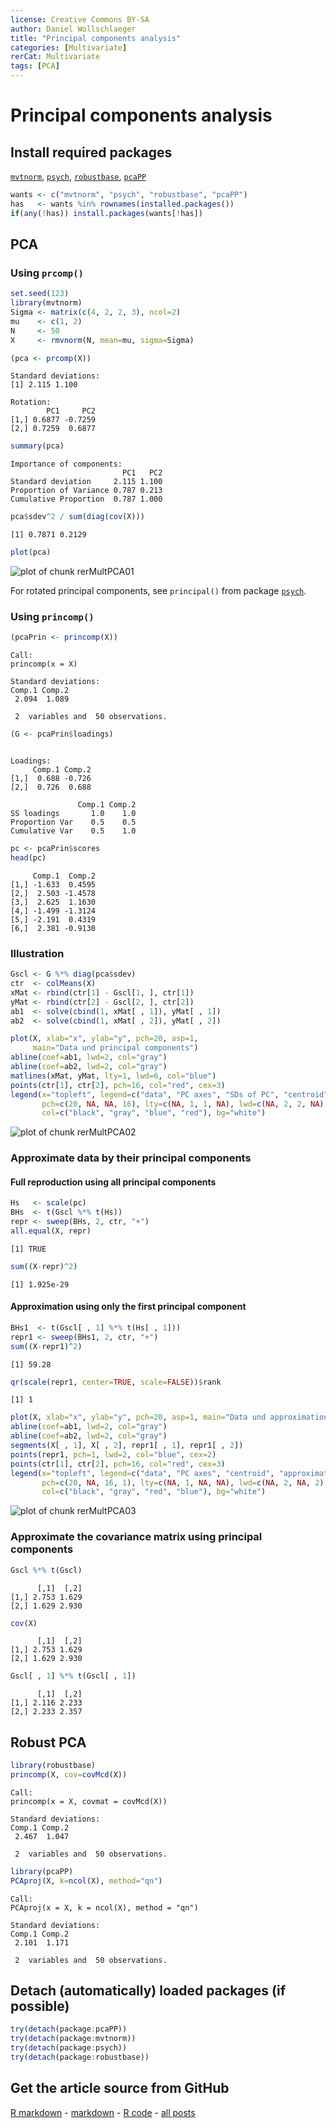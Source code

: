 ```yaml
---
license: Creative Commons BY-SA
author: Daniel Wollschlaeger
title: "Principal components analysis"
categories: [Multivariate]
rerCat: Multivariate
tags: [PCA]
---
```


Principal components analysis
=========================

Install required packages
-------------------------

[`mvtnorm`](http://cran.r-project.org/package=mvtnorm), [`psych`](http://cran.r-project.org/package=psych), [`robustbase`](http://cran.r-project.org/package=robustbase), [`pcaPP`](http://cran.r-project.org/package=pcaPP)


```r
wants <- c("mvtnorm", "psych", "robustbase", "pcaPP")
has   <- wants %in% rownames(installed.packages())
if(any(!has)) install.packages(wants[!has])
```


PCA
-------------------------
    
### Using `prcomp()`


```r
set.seed(123)
library(mvtnorm)
Sigma <- matrix(c(4, 2, 2, 3), ncol=2)
mu    <- c(1, 2)
N     <- 50
X     <- rmvnorm(N, mean=mu, sigma=Sigma)
```



```r
(pca <- prcomp(X))
```

```
Standard deviations:
[1] 2.115 1.100

Rotation:
        PC1     PC2
[1,] 0.6877 -0.7259
[2,] 0.7259  0.6877
```



```r
summary(pca)
```

```
Importance of components:
                         PC1   PC2
Standard deviation     2.115 1.100
Proportion of Variance 0.787 0.213
Cumulative Proportion  0.787 1.000
```

```r
pca$sdev^2 / sum(diag(cov(X)))
```

```
[1] 0.7871 0.2129
```



```r
plot(pca)
```

![plot of chunk rerMultPCA01](content/assets/figure/rerMultPCA01.png) 


For rotated principal components, see `principal()` from package [`psych`](http://cran.r-project.org/package=psych).

### Using `princomp()`


```r
(pcaPrin <- princomp(X))
```

```
Call:
princomp(x = X)

Standard deviations:
Comp.1 Comp.2 
 2.094  1.089 

 2  variables and  50 observations.
```

```r
(G <- pcaPrin$loadings)
```

```

Loadings:
     Comp.1 Comp.2
[1,]  0.688 -0.726
[2,]  0.726  0.688

               Comp.1 Comp.2
SS loadings       1.0    1.0
Proportion Var    0.5    0.5
Cumulative Var    0.5    1.0
```

```r
pc <- pcaPrin$scores
head(pc)
```

```
     Comp.1  Comp.2
[1,] -1.633  0.4595
[2,]  2.503 -1.4578
[3,]  2.625  1.1630
[4,] -1.499 -1.3124
[5,] -2.191  0.4319
[6,]  2.381 -0.9130
```


### Illustration


```r
Gscl <- G %*% diag(pca$sdev)
ctr  <- colMeans(X)
xMat <- rbind(ctr[1] - Gscl[1, ], ctr[1])
yMat <- rbind(ctr[2] - Gscl[2, ], ctr[2])
ab1  <- solve(cbind(1, xMat[ , 1]), yMat[ , 1])
ab2  <- solve(cbind(1, xMat[ , 2]), yMat[ , 2])
```



```r
plot(X, xlab="x", ylab="y", pch=20, asp=1,
     main="Data und principal components")
abline(coef=ab1, lwd=2, col="gray")
abline(coef=ab2, lwd=2, col="gray")
matlines(xMat, yMat, lty=1, lwd=6, col="blue")
points(ctr[1], ctr[2], pch=16, col="red", cex=3)
legend(x="topleft", legend=c("data", "PC axes", "SDs of PC", "centroid"),
       pch=c(20, NA, NA, 16), lty=c(NA, 1, 1, NA), lwd=c(NA, 2, 2, NA),
       col=c("black", "gray", "blue", "red"), bg="white")
```

![plot of chunk rerMultPCA02](content/assets/figure/rerMultPCA02.png) 


### Approximate data by their principal components

#### Full reproduction using all principal components


```r
Hs   <- scale(pc)
BHs  <- t(Gscl %*% t(Hs))
repr <- sweep(BHs, 2, ctr, "+")
all.equal(X, repr)
```

```
[1] TRUE
```

```r
sum((X-repr)^2)
```

```
[1] 1.925e-29
```


#### Approximation using only the first principal component


```r
BHs1  <- t(Gscl[ , 1] %*% t(Hs[ , 1]))
repr1 <- sweep(BHs1, 2, ctr, "+")
sum((X-repr1)^2)
```

```
[1] 59.28
```

```r
qr(scale(repr1, center=TRUE, scale=FALSE))$rank
```

```
[1] 1
```



```r
plot(X, xlab="x", ylab="y", pch=20, asp=1, main="Data und approximation")
abline(coef=ab1, lwd=2, col="gray")
abline(coef=ab2, lwd=2, col="gray")
segments(X[ , 1], X[ , 2], repr1[ , 1], repr1[ , 2])
points(repr1, pch=1, lwd=2, col="blue", cex=2)
points(ctr[1], ctr[2], pch=16, col="red", cex=3)
legend(x="topleft", legend=c("data", "PC axes", "centroid", "approximation"),
       pch=c(20, NA, 16, 1), lty=c(NA, 1, NA, NA), lwd=c(NA, 2, NA, 2),
       col=c("black", "gray", "red", "blue"), bg="white")
```

![plot of chunk rerMultPCA03](content/assets/figure/rerMultPCA03.png) 


### Approximate the covariance matrix using principal components


```r
Gscl %*% t(Gscl)
```

```
      [,1]  [,2]
[1,] 2.753 1.629
[2,] 1.629 2.930
```

```r
cov(X)
```

```
      [,1]  [,2]
[1,] 2.753 1.629
[2,] 1.629 2.930
```

```r
Gscl[ , 1] %*% t(Gscl[ , 1])
```

```
      [,1]  [,2]
[1,] 2.116 2.233
[2,] 2.233 2.357
```


Robust PCA
-------------------------


```r
library(robustbase)
princomp(X, cov=covMcd(X))
```

```
Call:
princomp(x = X, covmat = covMcd(X))

Standard deviations:
Comp.1 Comp.2 
 2.467  1.047 

 2  variables and  50 observations.
```



```r
library(pcaPP)
PCAproj(X, k=ncol(X), method="qn")
```

```
Call:
PCAproj(x = X, k = ncol(X), method = "qn")

Standard deviations:
Comp.1 Comp.2 
 2.101  1.171 

 2  variables and  50 observations.
```


Detach (automatically) loaded packages (if possible)
-------------------------


```r
try(detach(package:pcaPP))
try(detach(package:mvtnorm))
try(detach(package:psych))
try(detach(package:robustbase))
```


Get the article source from GitHub
----------------------------------------------

[R markdown](https://github.com/dwoll/RExRepos/raw/master/Rmd/multPCA.Rmd) - [markdown](https://github.com/dwoll/RExRepos/raw/master/md/multPCA.md) - [R code](https://github.com/dwoll/RExRepos/raw/master/R/multPCA.R) - [all posts](https://github.com/dwoll/RExRepos/)
